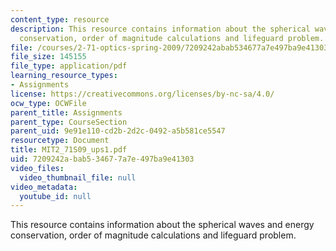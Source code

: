 ```yaml
---
content_type: resource
description: This resource contains information about the spherical waves and energy
  conservation, order of magnitude calculations and lifeguard problem.
file: /courses/2-71-optics-spring-2009/7209242abab534677a7e497ba9e41303_MIT2_71S09_ups1.pdf
file_size: 145155
file_type: application/pdf
learning_resource_types:
- Assignments
license: https://creativecommons.org/licenses/by-nc-sa/4.0/
ocw_type: OCWFile
parent_title: Assignments
parent_type: CourseSection
parent_uid: 9e91e110-cd2b-2d2c-0492-a5b581ce5547
resourcetype: Document
title: MIT2_71S09_ups1.pdf
uid: 7209242a-bab5-3467-7a7e-497ba9e41303
video_files:
  video_thumbnail_file: null
video_metadata:
  youtube_id: null
---
```

This resource contains information about the spherical waves and energy conservation, order of magnitude calculations and lifeguard problem.